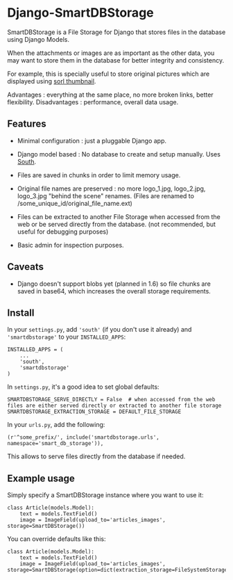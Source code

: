 Django-SmartDBStorage
=====================

SmartDBStorage is a File Storage for Django that stores files in the
database using Django Models.

When the attachments or images are as important as the other data, you
may want to store them in the database for better integrity and
consistency.

For example, this is specially useful to store original pictures which
are displayed using [sorl
thumbnail](https://github.com/sorl/sorl-thumbnail).

Advantages : everything at the same place, no more broken links, better
flexibility. Disadvantages : performance, overall data usage.

Features
--------

-   Minimal configuration : just a pluggable Django app.

-   Django model based : No database to create and setup manually. Uses
    [South](http://south.aeracode.org).

-   Files are saved in chunks in order to limit memory usage.

-   Original file names are preserved : no more logo\_1.jpg,
    logo\_2.jpg, logo\_3.jpg "behind the scene" renames. (Files are
    renamed to /some\_unique\_id/original\_file\_name.ext)

-   Files can be extracted to another File Storage when accessed from
    the web or be served directly from the database. (not recommended,
    but useful for debugging purposes)

-   Basic admin for inspection purposes.

Caveats
-------

-   Django doesn't support blobs yet (planned in 1.6) so file chunks are
    saved in base64, which increases the overall storage requirements.

Install
-------

In your `settings.py`, add `'south'` (if you don't use it already) and
`'smartdbstorage'` to your `INSTALLED_APPS`:

    INSTALLED_APPS = (
        ...
        'south',
        'smartdbstorage'
    )

In `settings.py`, it's a good idea to set global defaults:

    SMARTDBSTORAGE_SERVE_DIRECTLY = False  # when accessed from the web files are either served directly or extracted to another file storage
    SMARTDBSTORAGE_EXTRACTION_STORAGE = DEFAULT_FILE_STORAGE

In your `urls.py`, add the following:

    (r'^some_prefix/', include('smartdbstorage.urls', namespace='smart_db_storage')),

This allows to serve files directly from the database if needed.

Example usage
-------------

Simply specify a SmartDBStorage instance where you want to use it:

    class Article(models.Model):
        text = models.TextField()
        image = ImageField(upload_to='articles_images', storage=SmartDBStorage())

You can override defaults like this:

    class Article(models.Model):
        text = models.TextField()
        image = ImageField(upload_to='articles_images', storage=SmartDBStorage(option=dict(extraction_storage=FileSystemStorage())))
